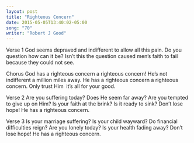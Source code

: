 ```yaml
---
layout: post
title: "Righteous Concern"
date: 2015-05-05T13:40:02-05:00
song: "70"
writer: "Robert J Good"
---
```

Verse 1
God seems depraved and indifferent to allow all this pain. 
Do you question how can it be? 
Isn’t this the question caused men’s faith to fail because they could not see.

Chorus
God has a righteous concern a righteous concern! 
He’s not indifferent a million miles away. 
He has a righteous concern a righteous concern.
Only trust Him ­ it’s all for your good.

Verse 2
Are you suffering today? Does He seem far away? Are you tempted to give up on Him?
Is your faith at the brink? Is it ready to sink? Don’t lose hope! He has a righteous concern.

Verse 3
Is your marriage suffering? Is your child wayward? Do financial difficulties reign?
Are you lonely today? Is your health fading away? Don’t lose hope! 
He has a righteous concern.
